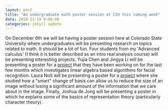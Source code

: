 ```yaml
---
layout: post
title: "An undergraduate math poster session at CSU this coming week"
data: 2018-11-19 9:00:00
categories: jekyll update
---
```


On December 6th we will be having a poster session here at Colorado State University where undergraduates will be presenting research on topics related to math. 
It should be a lot of fun. 
Four students from my 'Advanced calculus' (I think it is better described as an intro real analysis course) will be presenting interesting projects. 
Yujia Chen and Jingya Li will be presenting a poster for a [project](https://github.com/hkvinge/CSU-low-res-face-recognition) that they have been working on for the last few months which investigates linear algebra based algorithms for facial recognition. 
Laura Nolt will be presenting a poster for a [project](https://github.com/lauranolt1/Image-Reconstruction) where she studied how a "smart" change of basis can allow us to reduce the size of an image without losing a significant amount of the information that we care about in the image. 
Finally, Joshua de Jong will be presenting a poster in which he explains some of the basics of representation theory (particularly character theory).
